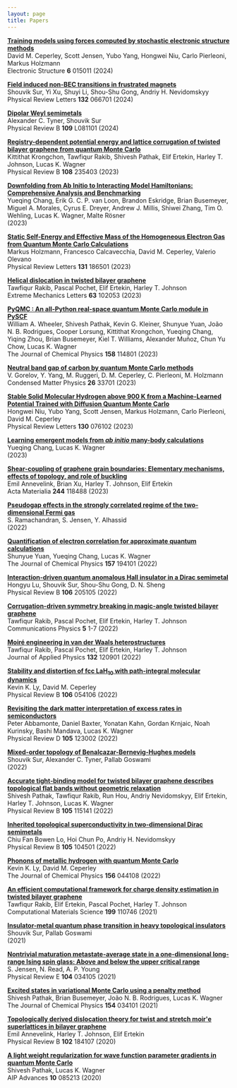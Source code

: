 ```yaml
---
layout: page
title: Papers
---
```

<script type="text/javascript" src="http://cdn.mathjax.org/mathjax/latest/MathJax.js?config=default"></script>

<b>[Training models using forces computed by stochastic electronic structure methods](https://doi.org/10.1088/2516-1075/ad2eb0)</b>  <br>David M. Ceperley, Scott Jensen, Yubo Yang, Hongwei Niu, Carlo Pierleoni, Markus Holzmann <br>Electronic Structure <b>6</b> 015011 (2024) 

<b>[Field induced non-BEC transitions in frustrated magnets](https://doi.org/10.1103/PhysRevLett.132.066701)</b>  <br>Shouvik Sur, Yi Xu, Shuyi Li, Shou-Shu Gong, Andriy H. Nevidomskyy <br>Physical Review Letters <b>132</b> 066701 (2024) 

<b>[Dipolar Weyl semimetals](https://doi.org/10.1103/PhysRevB.109.L081101)</b>  <br>Alexander C. Tyner, Shouvik Sur <br>Physical Review B <b>109</b> L081101 (2024) 

<b>[Registry-dependent potential energy and lattice corrugation of twisted bilayer graphene from quantum Monte Carlo](https://doi.org/10.1103/PhysRevB.108.235403)</b>  <br>Kittithat Krongchon, Tawfiqur Rakib, Shivesh Pathak, Elif Ertekin, Harley T. Johnson, Lucas K. Wagner <br>Physical Review B <b>108</b> 235403 (2023) 

<b>[Downfolding from Ab Initio to Interacting Model Hamiltonians: Comprehensive Analysis and Benchmarking](https://doi.org/10.48550/arXiv.2311.05987)</b>  <br>Yueqing Chang, Erik G. C. P. van Loon, Brandon Eskridge, Brian Busemeyer, Miguel A. Morales, Cyrus E. Dreyer, Andrew J. Millis, Shiwei Zhang, Tim O. Wehling, Lucas K. Wagner, Malte Rösner <br> <b></b>  (2023) 

<b>[Static Self-Energy and Effective Mass of the Homogeneous Electron Gas from Quantum Monte Carlo Calculations](https://doi.org/10.1103/PhysRevLett.131.186501)</b>  <br>Markus Holzmann, Francesco Calcavecchia, David M. Ceperley, Valerio Olevano <br>Physical Review Letters <b>131</b> 186501 (2023) 

<b>[Helical dislocation in twisted bilayer graphene](https://doi.org/10.1016/j.eml.2023.102053)</b>  <br>Tawfiqur Rakib, Pascal Pochet, Elif Ertekin, Harley T. Johnson <br>Extreme Mechanics Letters <b>63</b> 102053 (2023) 

<b>[PyQMC : An all-Python real-space quantum Monte Carlo module in PySCF](https://doi.org/10.1063/5.0139024)</b>  <br>William A. Wheeler, Shivesh Pathak, Kevin G. Kleiner, Shunyue Yuan, João N. B. Rodrigues, Cooper Lorsung, Kittithat Krongchon, Yueqing Chang, Yiqing Zhou, Brian Busemeyer, Kiel T. Williams, Alexander Muñoz, Chun Yu Chow, Lucas K. Wagner <br>The Journal of Chemical Physics <b>158</b> 114801 (2023) 

<b>[Neutral band gap of carbon by quantum Monte Carlo methods](https://doi.org/10.5488/CMP.26.33701)</b>  <br>V. Gorelov, Y. Yang, M. Ruggeri, D. M. Ceperley, C. Pierleoni, M. Holzmann <br>Condensed Matter Physics <b>26</b> 33701 (2023) 

<b>[Stable Solid Molecular Hydrogen above 900 K from a Machine-Learned Potential Trained with Diffusion Quantum Monte Carlo](https://doi.org/10.1103/PhysRevLett.130.076102)</b>  <br>Hongwei Niu, Yubo Yang, Scott Jensen, Markus Holzmann, Carlo Pierleoni, David M. Ceperley <br>Physical Review Letters <b>130</b> 076102 (2023) 

<b>[Learning emergent models from $\textit{ab initio}$ many-body calculations](https://doi.org/10.48550/arXiv.2302.02899)</b>  <br>Yueqing Chang, Lucas K. Wagner <br> <b></b>  (2023) 

<b>[Shear-coupling of graphene grain boundaries: Elementary mechanisms, effects of topology, and role of buckling](https://doi.org/10.1016/j.actamat.2022.118488)</b>  <br>Emil Annevelink, Brian Xu, Harley T. Johnson, Elif Ertekin <br>Acta Materialia <b>244</b> 118488 (2023) 

<b>[Pseudogap effects in the strongly correlated regime of the two-dimensional Fermi gas](https://doi.org/10.48550/ARXIV.2212.14880)</b>  <br>S. Ramachandran, S. Jensen, Y. Alhassid <br> <b></b>  (2022) 

<b>[Quantification of electron correlation for approximate quantum calculations](https://doi.org/10.1063/5.0119260)</b>  <br>Shunyue Yuan, Yueqing Chang, Lucas K. Wagner <br>The Journal of Chemical Physics <b>157</b> 194101 (2022) 

<b>[Interaction-driven quantum anomalous Hall insulator in a Dirac semimetal](https://doi.org/10.1103/PhysRevB.106.205105)</b>  <br>Hongyu Lu, Shouvik Sur, Shou-Shu Gong, D. N. Sheng <br>Physical Review B <b>106</b> 205105 (2022) 

<b>[Corrugation-driven symmetry breaking in magic-angle twisted bilayer graphene](https://doi.org/10.1038/s42005-022-01013-y)</b>  <br>Tawfiqur Rakib, Pascal Pochet, Elif Ertekin, Harley T. Johnson <br>Communications Physics <b>5</b> 1-7 (2022) 

<b>[Moiré engineering in van der Waals heterostructures](https://doi.org/10.1063/5.0105405)</b>  <br>Tawfiqur Rakib, Pascal Pochet, Elif Ertekin, Harley T. Johnson <br>Journal of Applied Physics <b>132</b> 120901 (2022) 

<b>[Stability and distortion of fcc ${\mathrm{LaH}}_{10}$ with path-integral molecular dynamics](https://doi.org/10.1103/PhysRevB.106.054106)</b>  <br>Kevin K. Ly, David M. Ceperley <br>Physical Review B <b>106</b> 054106 (2022) 

<b>[Revisiting the dark matter interpretation of excess rates in semiconductors](https://doi.org/10.1103/PhysRevD.105.123002)</b>  <br>Peter Abbamonte, Daniel Baxter, Yonatan Kahn, Gordan Krnjaic, Noah Kurinsky, Bashi Mandava, Lucas K. Wagner <br>Physical Review D <b>105</b> 123002 (2022) 

<b>[Mixed-order topology of Benalcazar-Bernevig-Hughes models](https://doi.org/10.48550/arXiv.2201.07205)</b>  <br>Shouvik Sur, Alexander C. Tyner, Pallab Goswami <br> <b></b>  (2022) 

<b>[Accurate tight-binding model for twisted bilayer graphene describes topological flat bands without geometric relaxation](https://doi.org/10.1103/PhysRevB.105.115141)</b>  <br>Shivesh Pathak, Tawfiqur Rakib, Run Hou, Andriy Nevidomskyy, Elif Ertekin, Harley T. Johnson, Lucas K. Wagner <br>Physical Review B <b>105</b> 115141 (2022) 

<b>[Inherited topological superconductivity in two-dimensional Dirac semimetals](https://doi.org/10.1103/PhysRevB.105.104501)</b>  <br>Chiu Fan Bowen Lo, Hoi Chun Po, Andriy H. Nevidomskyy <br>Physical Review B <b>105</b> 104501 (2022) 

<b>[Phonons of metallic hydrogen with quantum Monte Carlo](https://doi.org/10.1063/5.0077749)</b>  <br>Kevin K. Ly, David M. Ceperley <br>The Journal of Chemical Physics <b>156</b> 044108 (2022) 

<b>[An efficient computational framework for charge density estimation in twisted bilayer graphene](https://doi.org/10.1016/j.commatsci.2021.110746)</b>  <br>Tawfiqur Rakib, Elif Ertekin, Pascal Pochet, Harley T. Johnson <br>Computational Materials Science <b>199</b> 110746 (2021) 

<b>[Insulator-metal quantum phase transition in heavy topological insulators](https://doi.org/10.48550/ARXIV.2110.15353)</b>  <br>Shouvik Sur, Pallab Goswami <br> <b></b>  (2021) 

<b>[Nontrivial maturation metastate-average state in a one-dimensional long-range Ising spin glass: Above and below the upper critical range](https://doi.org/10.1103/PhysRevE.104.034105)</b>  <br>S. Jensen, N. Read, A. P. Young <br>Physical Review E <b>104</b> 034105 (2021) 

<b>[Excited states in variational Monte Carlo using a penalty method](https://doi.org/10.1063/5.0030949)</b>  <br>Shivesh Pathak, Brian Busemeyer, João N. B. Rodrigues, Lucas K. Wagner <br>The Journal of Chemical Physics <b>154</b> 034101 (2021) 

<b>[Topologically derived dislocation theory for twist and stretch moir\'e superlattices in bilayer graphene](https://doi.org/10.1103/PhysRevB.102.184107)</b>  <br>Emil Annevelink, Harley T. Johnson, Elif Ertekin <br>Physical Review B <b>102</b> 184107 (2020) 

<b>[A light weight regularization for wave function parameter gradients in quantum Monte Carlo](https://doi.org/10.1063/5.0004008)</b>  <br>Shivesh Pathak, Lucas K. Wagner <br>AIP Advances <b>10</b> 085213 (2020) 

